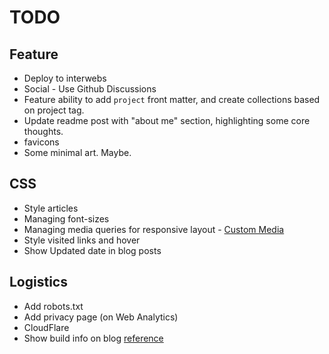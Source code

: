 # TODO

## Feature

- Deploy to interwebs
- Social - Use Github Discussions
- Feature ability to add `project` front matter, and create collections based on
  project tag.
- Update readme post with "about me" section, highlighting some core thoughts.
- favicons
- Some minimal art. Maybe.


## CSS

- Style articles
- Managing font-sizes
- Managing media queries for responsive layout - [Custom Media](https://github.com/csstools/postcss-plugins/tree/main/plugins/postcss-custom-media)
- Style visited links and hover
- Show Updated date in blog posts

## Logistics

- Add robots.txt
- Add privacy page (on Web Analytics)
- CloudFlare
- Show build info on blog [reference](https://www.aleksandrhovhannisyan.com/blog/eleventy-build-info/)
